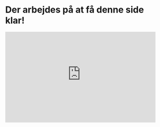 # Der arbejdes på at få denne side klar!

<iframe src="https://regionh-my.sharepoint.com/personal/stefan_sajin-henningsen_regionh_dk/_layouts/15/Doc.aspx?sourcedoc={13f6da05-fd4e-439b-a62f-73c24aea2162}&amp;action=embedview" width="476px" height="288px" frameborder="0">Dette er et integreret <a target="_blank" href="https://office.com">Microsoft Office</a>-dokument leveret af <a target="_blank" href="https://office.com/webapps">Office</a>.</iframe>
